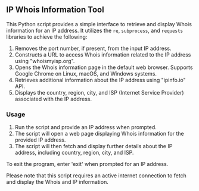## IP Whois Information Tool

This Python script provides a simple interface to retrieve and display Whois information for an IP address. It utilizes the `re`, `subprocess`, and `requests` libraries to achieve the following:

1. Removes the port number, if present, from the input IP address.
2. Constructs a URL to access Whois information related to the IP address using "whoismyisp.org".
3. Opens the Whois information page in the default web browser. Supports Google Chrome on Linux, macOS, and Windows systems.
4. Retrieves additional information about the IP address using "ipinfo.io" API.
5. Displays the country, region, city, and ISP (Internet Service Provider) associated with the IP address.

### Usage

1. Run the script and provide an IP address when prompted.
2. The script will open a web page displaying Whois information for the provided IP address.
3. The script will then fetch and display further details about the IP address, including country, region, city, and ISP.

To exit the program, enter 'exit' when prompted for an IP address.

Please note that this script requires an active internet connection to fetch and display the Whois and IP information.

